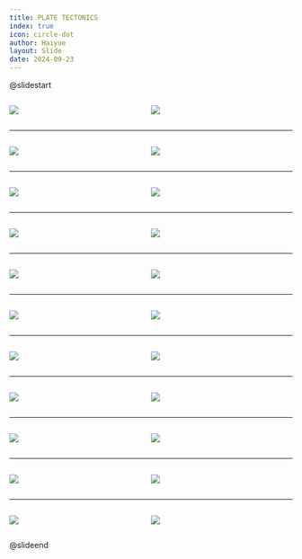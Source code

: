 ```yaml
---
title: PLATE TECTONICS
index: true
icon: circle-dot
author: Haiyue
layout: Slide
date: 2024-09-23
---
```

 
@slidestart

<div style="display:flex">
<div style="flex:1">

![](https://raw.githubusercontent.com/yclord/reading/refs/heads/master/english/Level-Y/PLATE%20TECTONICS/001.webp)
</div>
<div style="flex:1">

![](https://raw.githubusercontent.com/yclord/reading/refs/heads/master/english/Level-Y/PLATE%20TECTONICS/002.webp)
</div>
</div>

---

<div style="display:flex">
<div style="flex:1">

![](https://raw.githubusercontent.com/yclord/reading/refs/heads/master/english/Level-Y/PLATE%20TECTONICS/003.webp)
</div>
<div style="flex:1">

![](https://raw.githubusercontent.com/yclord/reading/refs/heads/master/english/Level-Y/PLATE%20TECTONICS/004.webp)
</div>
</div>

---

<div style="display:flex">
<div style="flex:1">

![](https://raw.githubusercontent.com/yclord/reading/refs/heads/master/english/Level-Y/PLATE%20TECTONICS/005.webp)
</div>
<div style="flex:1">

![](https://raw.githubusercontent.com/yclord/reading/refs/heads/master/english/Level-Y/PLATE%20TECTONICS/006.webp)
</div>
</div>

---

<div style="display:flex">
<div style="flex:1">

![](https://raw.githubusercontent.com/yclord/reading/refs/heads/master/english/Level-Y/PLATE%20TECTONICS/007.webp)
</div>
<div style="flex:1">

![](https://raw.githubusercontent.com/yclord/reading/refs/heads/master/english/Level-Y/PLATE%20TECTONICS/008.webp)
</div>
</div>

---

<div style="display:flex">
<div style="flex:1">

![](https://raw.githubusercontent.com/yclord/reading/refs/heads/master/english/Level-Y/PLATE%20TECTONICS/009.webp)
</div>
<div style="flex:1">

![](https://raw.githubusercontent.com/yclord/reading/refs/heads/master/english/Level-Y/PLATE%20TECTONICS/010.webp)
</div>
</div>

---

<div style="display:flex">
<div style="flex:1">

![](https://raw.githubusercontent.com/yclord/reading/refs/heads/master/english/Level-Y/PLATE%20TECTONICS/011.webp)
</div>
<div style="flex:1">

![](https://raw.githubusercontent.com/yclord/reading/refs/heads/master/english/Level-Y/PLATE%20TECTONICS/012.webp)
</div>
</div>

---

<div style="display:flex">
<div style="flex:1">

![](https://raw.githubusercontent.com/yclord/reading/refs/heads/master/english/Level-Y/PLATE%20TECTONICS/013.webp)
</div>
<div style="flex:1">

![](https://raw.githubusercontent.com/yclord/reading/refs/heads/master/english/Level-Y/PLATE%20TECTONICS/014.webp)
</div>
</div>

---

<div style="display:flex">
<div style="flex:1">

![](https://raw.githubusercontent.com/yclord/reading/refs/heads/master/english/Level-Y/PLATE%20TECTONICS/015.webp)
</div>
<div style="flex:1">

![](https://raw.githubusercontent.com/yclord/reading/refs/heads/master/english/Level-Y/PLATE%20TECTONICS/016.webp)
</div>
</div>

---

<div style="display:flex">
<div style="flex:1">

![](https://raw.githubusercontent.com/yclord/reading/refs/heads/master/english/Level-Y/PLATE%20TECTONICS/017.webp)
</div>
<div style="flex:1">

![](https://raw.githubusercontent.com/yclord/reading/refs/heads/master/english/Level-Y/PLATE%20TECTONICS/018.webp)
</div>
</div>

---

<div style="display:flex">
<div style="flex:1">

![](https://raw.githubusercontent.com/yclord/reading/refs/heads/master/english/Level-Y/PLATE%20TECTONICS/019.webp)
</div>
<div style="flex:1">

![](https://raw.githubusercontent.com/yclord/reading/refs/heads/master/english/Level-Y/PLATE%20TECTONICS/020.webp)
</div>
</div>

---

<div style="display:flex">
<div style="flex:1">

![](https://raw.githubusercontent.com/yclord/reading/refs/heads/master/english/Level-Y/PLATE%20TECTONICS/021.webp)
</div>
<div style="flex:1">

![](https://raw.githubusercontent.com/yclord/reading/refs/heads/master/english/Level-Y/PLATE%20TECTONICS/022.webp)
</div>
</div>

@slideend